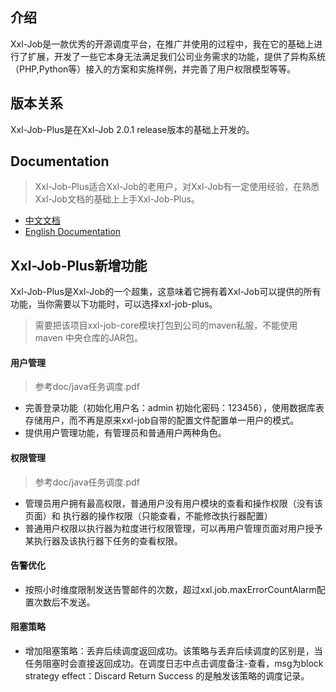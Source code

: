 ## 介绍
Xxl-Job是一款优秀的开源调度平台，在推广并使用的过程中，我在它的基础上进行了扩展，开发了一些它本身无法满足我们公司业务需求的功能，提供了异构系统（PHP,Python等）接入的方案和实施样例，并完善了用户权限模型等等。

## 版本关系
Xxl-Job-Plus是在Xxl-Job 2.0.1 release版本的基础上开发的。

## Documentation
> Xxl-Job-Plus适合Xxl-Job的老用户，对Xxl-Job有一定使用经验，在熟悉Xxl-Job文档的基础上上手Xxl-Job-Plus。
- [中文文档](http://www.xuxueli.com/xxl-job/)
- [English Documentation](http://www.xuxueli.com/xxl-job/en/)

## Xxl-Job-Plus新增功能
Xxl-Job-Plus是Xxl-Job的一个超集，这意味着它拥有着Xxl-Job可以提供的所有功能，当你需要以下功能时，可以选择xxl-job-plus。
> 需要把该项目xxl-job-core模块打包到公司的maven私服，不能使用 maven 中央仓库的JAR包。

#### 用户管理
> 参考doc/java任务调度.pdf
  - 完善登录功能（初始化用户名：admin 初始化密码：123456），使用数据库表存储用户，而不再是原来xxl-job自带的配置文件配置单一用户的模式。
  - 提供用户管理功能，有管理员和普通用户两种角色。

#### 权限管理
> 参考doc/java任务调度.pdf
  - 管理员用户拥有最高权限，普通用户没有用户模块的查看和操作权限（没有该页面）和 执行器的操作权限（只能查看，不能修改执行器配置）
  - 普通用户权限以执行器为粒度进行权限管理，可以再用户管理页面对用户授予某执行器及该执行器下任务的查看权限。

#### 告警优化
  - 按照小时维度限制发送告警邮件的次数，超过xxl.job.maxErrorCountAlarm配置次数后不发送。
  
#### 阻塞策略
  - 增加阻塞策略：丢弃后续调度返回成功。该策略与丢弃后续调度的区别是，当任务阻塞时会直接返回成功。在调度日志中点击调度备注-查看，msg为block strategy effect：Discard Return Success 的是触发该策略的调度记录。
  